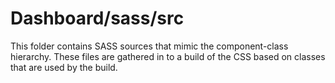 # Dashboard/sass/src

This folder contains SASS sources that mimic the component-class hierarchy. These files
are gathered in to a build of the CSS based on classes that are used by the build.
